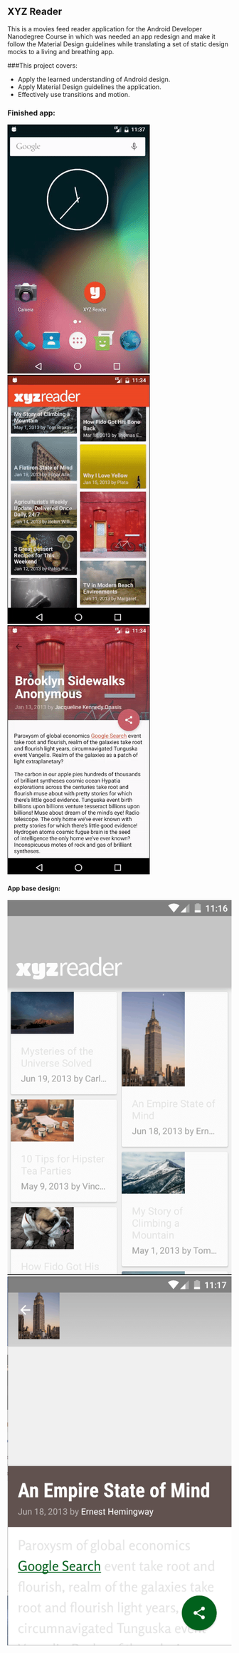 ## XYZ Reader
This is a movies feed reader application for the Android Developer Nanodegree Course in which
was needed an app redesign and make it follow the Material Design guidelines while translating a set
of static design mocks to a living and breathing app.

###This project covers:
- Apply the learned understanding of Android design.
- Apply Material Design guidelines the application.
- Effectively use transitions and motion.

### Finished app:
![1](/screenshots/intro_animation.gif?raw=true)
![2](/screenshots/shared_element_enter.gif?raw=true)
![3](/screenshots/shared_element_out.gif?raw=true)

#### App base design:

![4](/screenshots/old_1.png?raw=true)
![5](/screenshots/old_2.png?raw=true)
